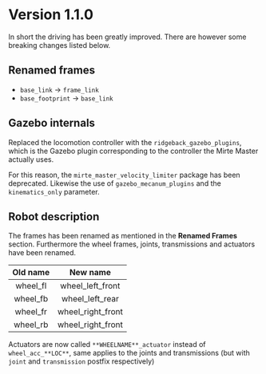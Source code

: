 # Version 1.1.0
In short the driving has been greatly improved.
There are however some breaking changes listed below.

## Renamed frames
 - `base_link` -> `frame_link`
 - `base_footprint` -> `base_link`

## Gazebo internals
Replaced the locomotion controller with the `ridgeback_gazebo_plugins`, which is the Gazebo plugin corresponding to the controller the Mirte Master actually uses.

For this reason, the `mirte_master_velocity_limiter` package has been deprecated.
Likewise the use of `gazebo_mecanum_plugins` and the `kinematics_only` parameter.

## Robot description
The frames has been renamed as mentioned in the **Renamed Frames** section.
Furthermore the wheel frames, joints, transmissions and actuators have been renamed.

| Old name | New name |
|:--------:|:--------:|
| wheel_fl | wheel_left_front |
| wheel_fb | wheel_left_rear  |
| wheel_fr | wheel_right_front |
| wheel_rb | wheel_right_front |

Actuators are now called `**WHEELNAME**_actuator` instead of `wheel_acc_**LOC**`, same applies to the joints and transmissions (but with `joint` and `transmission` postfix respectively)
